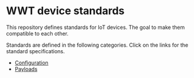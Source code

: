 # WWT device standards

This repository defines standards for IoT devices. The goal to make them compatible to each other.

Standards are defined in the following categories. Click on the links for the standard specifications.

- [Configuration](Configuration.md)
- [Payloads](Payloads.md)